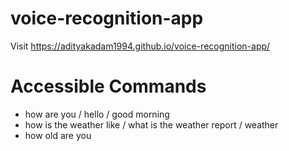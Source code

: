 # voice-recognition-app

Visit https://adityakadam1994.github.io/voice-recognition-app/

# Accessible Commands
- how are you / hello / good morning
- how is the weather like / what is the weather report / weather
- how old are you
